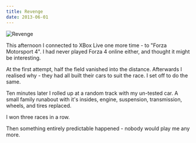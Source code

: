 ```yaml
---
title: Revenge
date: 2013-06-01
---
```


![Revenge](https://source.unsplash.com/d34DtRp1bqo/1600x900)

This afternoon I connected to XBox Live one more time - to "Forza Motorsport 4". I had never played Forza 4 online either, and thought it might be interesting.

At the first attempt, half the field vanished into the distance. Afterwards I realised why - they had all built their cars to suit the race. I set off to do the same.

Ten minutes later I rolled up at a random track with my un-tested car. A small family runabout with it's insides, engine, suspension, transmission, wheels, and tires replaced.

I won three races in a row.

Then something entirely predictable happened - nobody would play me any more.